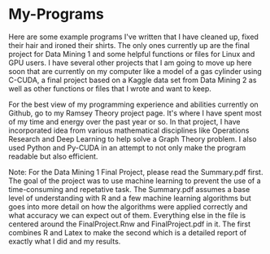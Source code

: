 # My-Programs
Here are some example programs I've written that I have cleaned up, fixed their hair and ironed their shirts. The only ones currently up are the final project for Data Mining 1 and some helpful functions or files for Linux and GPU users. I have several other projects that I am going to move up here soon that are currently on my computer like a model of a gas cylinder using C-CUDA, a final project based on a Kaggle data set from Data Mining 2 as well as other functions or files that I wrote and want to keep. 


For the best view of my programming experience and abilities currently on Github, go to my Ramsey Theory project page. It's where I have spent most of my time and energy over the past year or so. In that project, I have incorporated idea from various mathematical disciplines like Operations Research and Deep Learning to help solve a Graph Theory problem. I also used Python and Py-CUDA in an attempt to not only make the program readable but also efficient. 


Note: For the Data Mining 1 Final Project, please read the Summary.pdf first. The goal of the project was to use machine learning to prevent the use of a time-consuming and repetative task. The Summary.pdf assumes a base level of understanding with R and a few machine learning algorithms but goes into more detail on how the algorithms were applied correctly and what accuracy we can expect out of them. Everything else in the file is centered around the FinalProject.Rnw and FinalProject.pdf in it. The first combines R and Latex to make the second which is a detailed report of exactly what I did and my results. 

